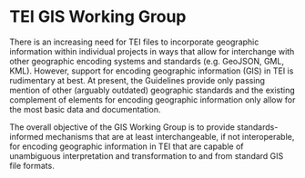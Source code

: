 # TEI GIS Working Group

There is an increasing need for TEI files to incorporate geographic information within individual projects in ways that allow for interchange with other geographic encoding systems and standards (e.g. GeoJSON, GML, KML). However, support for encoding geographic information (GIS) in TEI is rudimentary at best. At present, the Guidelines provide only passing mention of other (arguably outdated) geographic standards and the existing complement of elements for encoding geographic information only allow for the most basic data and documentation.

The overall objective of the GIS Working Group is to provide standards-informed mechanisms that are at least interchangeable, if not interoperable, for encoding geographic information in TEI that are capable of unambiguous interpretation and transformation to and from standard GIS file formats.

